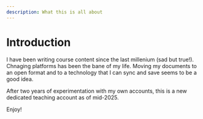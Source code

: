 ```yaml
---
description: What this is all about
---
```


# Introduction

I have been writing course content since the last millenium (sad but true!). Chnaging platforms has been the bane of my life. Moving my documents to an open format and to a technology that I can sync and save seems to be a good idea.

After two years of experimentation with my own accounts, this is a new dedicated teaching account as of mid-2025.

Enjoy!&#x20;
